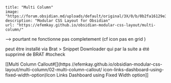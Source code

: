 ```embed
title: "Multi Column"
image: "https://forum.obsidian.md/uploads/default/original/3X/0/b/0b2fa16129e322205240958a971b27325ed39764.png"
description: "Modular CSS Layout for Obsidian"
url: "https://efemkay.github.io/obsidian-modular-css-layout/multi-column/"
```


--> pourtant ne fonctionne pas completement (cf icon pas en grid )

peut être installé via Brat > Snippet Downloader qui par la suite a été supprimé de BRAT #tocheck


[[Multi Column Callout#[](https //efemkay.github.io/obsidian-modular-css-layout/multi-column/02-multi-column-callout/ icon-links-dashboard-using-fixed-width-option)Icon Links Dashboard using Fixed Width option]]
